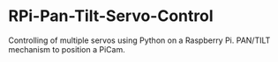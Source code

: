 # RPi-Pan-Tilt-Servo-Control
Controlling of multiple servos using Python on a Raspberry Pi. PAN/TILT mechanism to position a PiCam.
